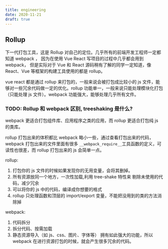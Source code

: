 ```yaml
---
title: engineering
date: 2020-11-21
draft: true
---
```


<!-- https://segmentfault.com/a/1190000038708512 -->
<!-- https://segmentfault.com/a/1190000022227140 -->

## Rollup

下一代打包工具，这是 Rollup 对自己的定位。几乎所有的前端开发工程师一定都知道 webpack ， 因为在使用 Vue React 写项目的过程中几乎都会用到 webpack， 但是实际对于 Vue 和 React 源码稍有了解的同学一定知道，像 React、Vue 等框架的构建工具使用的都是 rollup。

vue react 都是通过 rollup 来打包的，一般来说会被打包成比较小的 js 文件，能够对一些冗余代码做一定的优化。rollup 功能单一，一般来说只能处理模块化打包 （只能处理 js 文件）。webpack 功能强大，能够处理几乎所有文件。

### TODO: Rollup 和 webpack 区别, treeshaking 是什么?

webpack 更适合打包组件库、应用程序之类的应用，而 rollup 更适合打包纯 js 的类库。

rollup 打包出来的体积都比 webpack 略小一些，通过查看打包出来的代码，webpack 打包出来的文件里面有很多 `__webpack_require__`工具函数的定义，可读性也很差，而 rollup 打包出来的 js 会简单一点。

rollup:

1. 打包你的 js 文件的时候如果发现你的无用变量，会将其删掉。
2. 所有资源放同一个地方，一次性加载,利用 tree-shake 特性来 剔除未使用的代码，减少冗余
3. 可以将你的 js 中的代码，编译成你想要的格式
4. rollup 只处理函数和顶层的 import/export 变量，不能把没用到的类的方法消除掉

webpack:

1. 代码拆分
2. 拆分代码、按需加载
3. 静态资源导入（如 js、css、图片、字体等）
   拥有如此强大的功能，所以 webpack 在进行资源打包的时候，就会产生很多冗余的代码。
